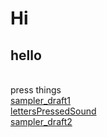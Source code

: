 # Hi
## hello
<br/>press things<br/>
[sampler_draft1](https://lilsinclair.github.io/A2K-stuff-lily/sampler_draft1/index.html)<br/>
[lettersPressedSound](https://lilsinclair.github.io/A2K-stuff-lily/lettersPressedSound/index.html)<br/>
[sampler_draft2](https://lilsinclair.github.io/A2K-stuff-lily/sampler_draft2/index.html)<br/>
